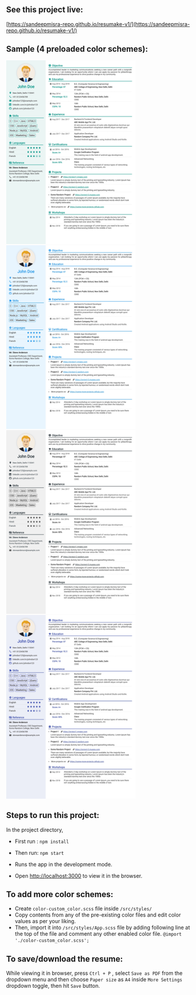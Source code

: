 ## See this project live:

[https://sandeepmisra-repo.github.io/resumake-v1/](https://sandeepmisra-repo.github.io/resumake-v1/)

## Sample (4 preloaded color schemes):

<img src="https://github.com/sandeepmisra-repo/resumake-v1/blob/master/samples/dummy-seagreen.jpg" width="350px" /> <img src="https://github.com/sandeepmisra-repo/resumake-v1/blob/master/samples/dummy-blue.jpg" width="350px" />
<img src="https://github.com/sandeepmisra-repo/resumake-v1/blob/master/samples/dummy-grey.jpg" width="350px" /> <img src="https://github.com/sandeepmisra-repo/resumake-v1/blob/master/samples/dummy-indigo.jpg" width="350px" />

## Steps to run this project:

In the project directory,

- First run : `npm install`
- Then run: `npm start`

- Runs the app in the development mode.
- Open [http://localhost:3000](http://localhost:3000) to view it in the browser.

## To add more color schemes:

- Create `color-custom_color.scss` file inside `/src/styles/`
- Copy contents from any of the pre-existing color files and edit color values as per your liking.
- Then, import it into `/src/styles/App.scss` file by adding following line at the top of the file and comment any other enabled color file.
  `@import './color-custom_color.scss';`

## To save/download the resume:

While viewing it in browser, press `Ctrl + P` , select `Save as PDF` from the dropdown menu and then choose `Paper size` as `A4` inside `More Settings` dropdown toggle, then hit `Save` button.
